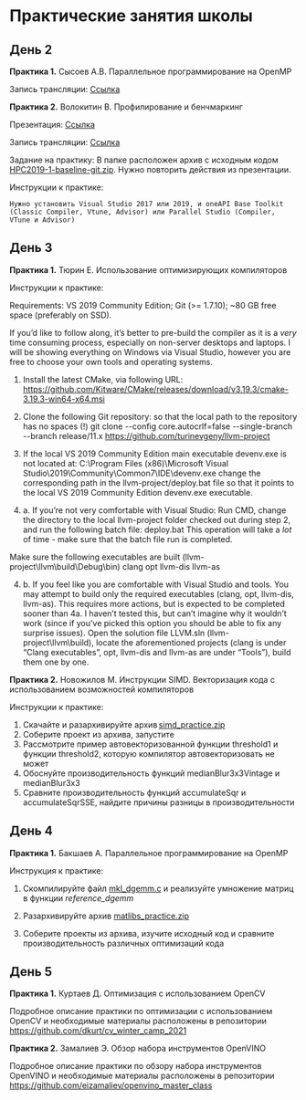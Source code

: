 # Практические занятия школы

## День 2

__Практика 1.__ Сысоев А.В. Параллельное программирование на OpenMP

  Запись трансляции: [Cсылка](http://cloud.unn.ru/s/b7rQfRHSysoYzf6)

 __Практика 2.__ Волокитин В. Профилирование и бенчмаркинг

  Презентация: [Cсылка](2.2._Volokitin_ParallelStudio.pdf)

  Запись трансляции: [Ссылка](http://cloud.unn.ru/s/CWDQkw2JaCtCHWm)

  Задание на практику:
    В папке расположен архив с исходным кодом [HPC2019-1-baseline-git.zip](HPC2019-1-baseline-git.zip). Нужно повторить действия из презентации.

  Инструкции к практике:

    Нужно установить Visual Studio 2017 или 2019, и oneAPI Base Toolkit (Classic Compiler, Vtune, Advisor) или Parallel Studio (Compiler, VTune и Advisor)



## День 3

 __Практика 1.__ Тюрин Е. Использование оптимизирующих компиляторов

  Инструкции к практике:

  Requirements:
  VS 2019 Community Edition;
  Git (>= 1.7.10);
  ~80 GB free space (preferably on SSD).

  If you’d like to follow along, it’s better to pre-build the compiler as it is a *very* time consuming process, especially on non-server desktops and laptops.
  I will be showing everything on Windows via Visual Studio, however you are free to choose your own tools and operating systems.

  1. Install the latest CMake, via following URL: https://github.com/Kitware/CMake/releases/download/v3.19.3/cmake-3.19.3-win64-x64.msi


  2. Clone the following Git repository:
  so that the local path to the repository has no spaces (!)
  git clone --config core.autocrlf=false --single-branch --branch release/11.x https://github.com/turinevgeny/llvm-project


  3. If the local VS 2019 Community Edition main executable devenv.exe is not located at:
  C:\Program Files (x86)\Microsoft Visual Studio\2019\Community\Common7\IDE\devenv.exe
  change the corresponding path in the llvm-project/deploy.bat file so that it points to the local VS 2019 Community Edition devenv.exe executable.


  4. a. If you’re not very comfortable with Visual Studio:
  Run CMD, change the directory to the local llvm-project folder checked out during step 2, and run the following batch file:
  deploy.bat
  This operation will take a *lot* of time - make sure that the batch file run is completed.

  Make sure the following executables are built (llvm-project\llvm\build\Debug\bin)
  clang
  opt
  llvm-dis
  llvm-as

  4. b. If you feel like you are comfortable with Visual Studio and tools.
  You may attempt to build only the required executables (clang, opt, llvm-dis, llvm-as).
  This requires more actions, but is expected to be completed sooner than 4a.
  I haven’t tested this, but can’t imagine why it wouldn’t work (since if you’ve picked this option you should be able to fix any surprise issues).
  Open the solution file LLVM.sln (llvm-project\llvm\build), locate the aforementioned projects (clang is under “Clang executables”, opt, llvm-dis and llvm-as are under “Tools”), build them one by one.



__Практика 2.__ Новожилов М. Инструкции SIMD. Векторизация кода с использованием возможностей компиляторов

  Инструкции к практике:

  1.	Скачайте и разархивируйте архив [simd_practice.zip](http://cloud.unn.ru/s/LRdinbtqaWMN2TX)
  2.	Соберите проект из архива, запустите 
  3.	Рассмотрите пример автовекторизованной функции threshold1 и функции threshold2, которую компилятор автовекторизовать не может 
  4.	Обоснуйте производительность функций medianBlur3x3Vintage и medianBlur3x3 
  5.	Сравните производительность функций accumulateSqr и accumulateSqrSSE, найдите причины разницы в производительности 


## День 4

__Практика 1.__ Бакшаев А. Параллельное программирование на OpenMP

  Инструкция к практике:

  1. Скомпилируйте файл [mkl_dgemm.c](mkl_dgemm.c) и реализуйте умножение матриц в функции _reference_dgemm_ 

  2.	Разархивируйте архив [matlibs_practice.zip](matlibs_practice.zip)
  3.	Соберите проекты из архива, изучите исходный код и сравните производительность различных оптимизаций кода


## День 5

__Практика 1.__ Куртаев Д. Оптимизация с использованием OpenCV

Подробное описание практики по оптимизации с использованием OpenCV и необходимые материалы расположены в репозитории https://github.com/dkurt/cv_winter_camp_2021


__Практика 2.__ Замалиев Э. Обзор набора инструментов OpenVINO 

Подробное описание практики по обзору набора инструментов OpenVINO и необходимые материалы расположены в репозитории https://github.com/eizamaliev/openvino_master_class
